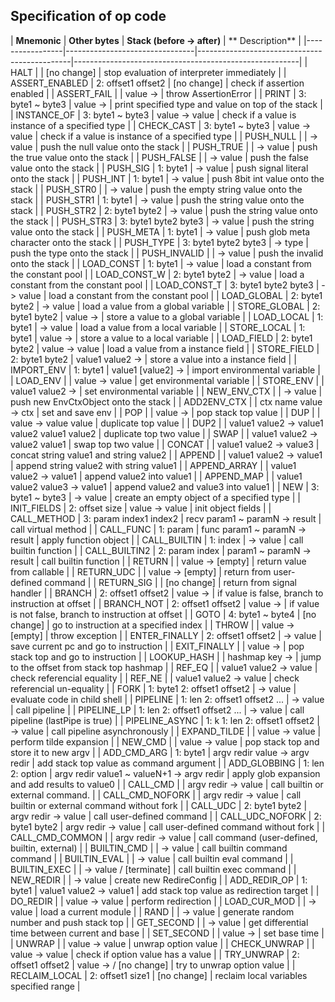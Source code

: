 ## Specification of op code

| **Mnemonic**    | **Other bytes**                | **Stack (before -> after)**                  | **
Description**                                        |
|-----------------|--------------------------------|----------------------------------------------|--------------------------------------------------------|
| HALT            |                                | [no change]                                  | stop evaluation of interpreter immediately             |
| ASSERT_ENABLED  | 2: offset1 offset2             | [no change]                                  | check if assertion enabled                             |
| ASSERT_FAIL     |                                | value ->                                     | throw AssertionError                                   |
| PRINT           | 3: byte1 ~ byte3               | value ->                                     | print specified type and value on top of the stack     |
| INSTANCE_OF     | 3: byte1 ~ byte3               | value -> value                               | check if a value is instance of a specified type       |
| CHECK_CAST      | 3: byte1 ~ byte3               | value -> value                               | check if a value is instance of a specified type       |
| PUSH_NULL       |                                | -> value                                     | push the null value onto the stack                     |
| PUSH_TRUE       |                                | -> value                                     | push the true value onto the stack                     |
| PUSH_FALSE      |                                | -> value                                     | push the false value onto the stack                    |
| PUSH_SIG        | 1: byte1                       | -> value                                     | push signal literal onto the stack                     |
| PUSH_INT        | 1: byte1                       | -> value                                     | push 8bit int value onto the stack                     |
| PUSH_STR0       |                                | -> value                                     | push the empty string value onto the stack             |
| PUSH_STR1       | 1: byte1                       | -> value                                     | push the string value onto the stack                   |
| PUSH_STR2       | 2: byte1 byte2                 | -> value                                     | push the string value onto the stack                   |
| PUSH_STR3       | 3: byte1 byte2 byte3           | -> value                                     | push the string value onto the stack                   |
| PUSH_META       | 1: byte1                       | -> value                                     | push glob meta character onto the stack                |
| PUSH_TYPE       | 3: byte1 byte2 byte3           | -> type                                      | push the type onto the stack                           |
| PUSH_INVALID    |                                | -> value                                     | push the invalid onto the stack                        |
| LOAD_CONST      | 1: byte1                       | -> value                                     | load a constant from the constant pool                 |
| LOAD_CONST_W    | 2: byte1 byte2                 | -> value                                     | load a constant from the constant pool                 |
| LOAD_CONST_T    | 3: byte1 byte2 byte3           | -> value                                     | load a constant from the constant pool                 |
| LOAD_GLOBAL     | 2: byte1 byte2                 | -> value                                     | load a value from a global variable                    |
| STORE_GLOBAL    | 2: byte1 byte2                 | value ->                                     | store a value to a global variable                     |
| LOAD_LOCAL      | 1: byte1                       | -> value                                     | load a value from a local variable                     |
| STORE_LOCAL     | 1: byte1                       | value ->                                     | store a value to a local variable                      |
| LOAD_FIELD      | 2: byte1 byte2                 | value -> value                               | load a value from a instance field                     |
| STORE_FIELD     | 2: byte1 byte2                 | value1 value2 ->                             | store a value into a instance field                    |
| IMPORT_ENV      | 1: byte1                       | value1 [value2] ->                           | import environmental variable                          |
| LOAD_ENV        |                                | value -> value                               | get environmental variable                             |
| STORE_ENV       |                                | value1 value2 ->                             | set environmental variable                             |
| NEW_ENV_CTX     |                                | -> value                                     | push new EnvCtxObject onto the stack                   |
| ADD2ENV_CTX     |                                | ctx name value -> ctx                        | set and save env                                       |
| POP             |                                | value ->                                     | pop stack top value                                    |
| DUP             |                                | value -> value value                         | duplicate top value                                    |
| DUP2            |                                | value1 value2 -> value1 value2 value1 value2 | duplicate top two value                                |
| SWAP            |                                | value1 value2 -> value2 value1               | swap top two value                                     |
| CONCAT          |                                | value1 value2 -> value3                      | concat string value1 and string value2                 |
| APPEND          |                                | value1 value2 -> value1                      | append string value2 with string value1                |
| APPEND_ARRAY    |                                | value1 value2 -> value1                      | append value2 into value1                              |
| APPEND_MAP      |                                | value1 value2 value3 -> value1               | append value2 and value3 into value1                   |
| NEW             | 3: byte1 ~ byte3               | -> value                                     | create an empty object of a specified type             |
| INIT_FIELDS     | 2: offset size                 | value -> value                               | init object fields                                     |
| CALL_METHOD     | 3: param index1 index2         | recv param1 ~ paramN -> result               | call virtual method                                    |
| CALL_FUNC       | 1: param                       | func param1 ~ paramN -> result               | apply function object                                  |
| CALL_BUILTIN    | 1: index                       | -> value                                     | call builtin function                                  |
| CALL_BUILTIN2   | 2: param index                 | param1 ~ paramN -> result                    | call builtin function                                  |
| RETURN          |                                | value -> [empty]                             | return value from callable                             |
| RETURN_UDC      |                                | value -> [empty]                             | return from user-defined command                       |
| RETURN_SIG      |                                | [no change]                                  | return from signal handler                             |
| BRANCH          | 2: offset1 offset2             | value ->                                     | if value is false, branch to instruction at offset     |
| BRANCH_NOT      | 2: offset1 offset2             | value ->                                     | if value is not false, branch to instruction at offset | 
| GOTO            | 4: byte1 ~ byte4               | [no change]                                  | go to instruction at a specified index                 |
| THROW           |                                | value -> [empty]                             | throw exception                                        |
| ENTER_FINALLY   | 2: offset1 offset2             | -> value                                     | save current pc and go to instruction                  |
| EXIT_FINALLY    |                                | value ->                                     | pop stack top and go to instruction                    |
| LOOKUP_HASH     |                                | hashmap key ->                               | jump to the offset from stack top hashmap              |
| REF_EQ          |                                | value1 value2 -> value                       | check referencial equality                             |
| REF_NE          |                                | value1 value2 -> value                       | check referencial un-equality                          |
| FORK            | 1: byte1 2: offset1 offset2    | -> value                                     | evaluate code in child shell                           |
| PIPELINE        | 1: len 2: offset1 offset2 ...  | -> value                                     | call pipeline                                          |
| PIPELINE_LP     | 1: len 2: offset1 offset2 ...  | -> value                                     | call pipeline (lastPipe is true)                       |
| PIPELINE_ASYNC  | 1: k 1: len 2: offset1 offset2 | -> value                                     | call pipeline asynchronously                           | 
| EXPAND_TILDE    |                                | value -> value                               | perform tilde expansion                                |
| NEW_CMD         |                                | value -> value                               | pop stack top and store it to new argv                 |
| ADD_CMD_ARG     | 1: byte1                       | argv redir value -> argv redir               | add stack top value as command argument                |
| ADD_GLOBBING    | 1: len 2: option               | argv redir value1 ~ valueN+1 -> argv redir   | apply glob expansion and add results to value0         |
| CALL_CMD        |                                | argv redir -> value                          | call builtin or external command.                      |
| CALL_CMD_NOFORK |                                | argv redir -> value                          | call builtin or external command without fork          |
| CALL_UDC        | 2: byte1 byte2                 | argv redir -> value                          | call user-defined command                              |
| CALL_UDC_NOFORK | 2: byte1 byte2                 | argv redir -> value                          | call user-defined command without fork                 |
| CALL_CMD_COMMON |                                | argv redir -> value                          | call command (user-defined, builtin, external)         |
| BUILTIN_CMD     |                                | -> value                                     | call builtin command command                           |
| BUILTIN_EVAL    |                                | -> value                                     | call builtin eval command                              |
| BUILTIN_EXEC    |                                | -> value / [terminate]                       | call builtin exec command                              |
| NEW_REDIR       |                                | -> value                                     | create new RedireConfig                                |
| ADD_REDIR_OP    | 1: byte1                       | value1 value2 -> value1                      | add stack top value as redirection target              |
| DO_REDIR        |                                | value -> value                               | perform redirection                                    |
| LOAD_CUR_MOD    |                                | -> value                                     | load a current module                                  |
| RAND            |                                | -> value                                     | generate random number and push stack top              |
| GET_SECOND      |                                | -> value                                     | get differential time between current and base         |
| SET_SECOND      |                                | value ->                                     | set base time                                          |
| UNWRAP          |                                | value -> value                               | unwrap option value                                    |
| CHECK_UNWRAP    |                                | value -> value                               | check if option value has a value                      |
| TRY_UNWRAP      | 2: offset1 offset2             | value -> / [no change]                       | try to unwrap option value                             |
| RECLAIM_LOCAL   | 2: offset1 size1               | [no change]                                  | reclaim local variables specified range                |
